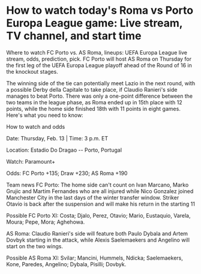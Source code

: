 # How to watch today's Roma vs Porto Europa League game: Live stream, TV channel, and start time

Where to watch FC Porto vs. AS Roma, lineups: UEFA Europa League live stream, odds, prediction, pick. FC Porto will host AS Roma on Thursday for the first leg of the UEFA Europa League playoff ahead of the Round of 16 in the knockout stages.

The winning side of the tie can potentially meet Lazio in the next round, with a possible Derby della Capitale to take place, if Claudio Ranieri's side manages to beat Porto. There was only a one-point difference between the two teams in the league phase, as Roma ended up in 15th place with 12 points, while the home side finished 18th with 11 points in eight games. Here's what you need to know:

How to watch and odds

Date: Thursday, Feb. 13 | Time: 3 p.m. ET

Location: Estadio Do Dragao -- Porto, Portugal

Watch: Paramount+

Odds: FC Porto +135; Draw +230; AS Roma +190

Team news
FC Porto: The home side can't count on Ivan Marcano, Marko Grujic and Martim Fernandes who are all injured while Nico Gonzalez joined Manchester City in the last days of the winter transfer window. Striker Otavio is back after the suspension and will make his return in the starting 11

Possible FC Porto XI: Costa; Djalo, Perez, Otavio; Mario, Eustaquio, Varela, Moura; Pepe, Mora; Aghehowa. 

AS Roma: Claudio Ranieri's side will feature both Paulo Dybala and Artem Dovbyk starting in the attack, while Alexis Saelemaekers and Angelino will start on the two wings. 

Possible AS Roma XI: Svilar; Mancini, Hummels, Ndicka; Saelemaekers, Kone, Paredes, Angelino; Dybala, Pisilli; Dovbyk. 
